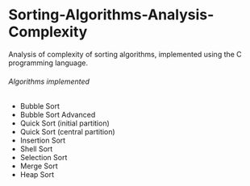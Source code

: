 # Sorting-Algorithms-Analysis-Complexity
 Analysis of complexity of sorting algorithms,  implemented using the C programming language.

###### Algorithms implemented

- Bubble Sort
- Bubble Sort Advanced
- Quick Sort (initial partition)
- Quick Sort (central partition)
- Insertion Sort
- Shell Sort
- Selection Sort
- Merge Sort
- Heap Sort

